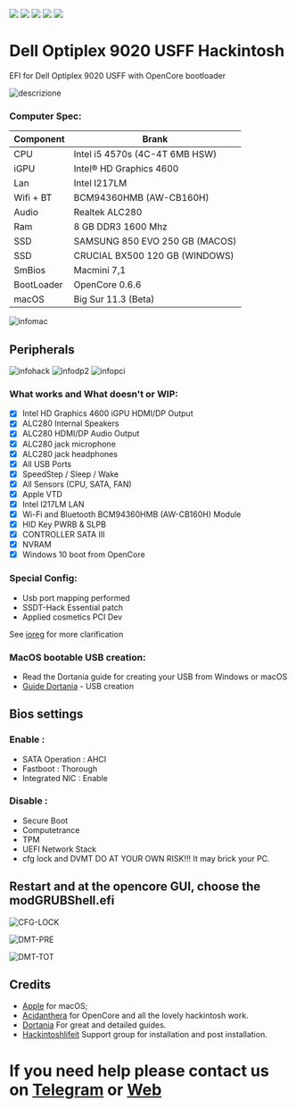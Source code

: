 [![](https://img.shields.io/badge/Gitter%20HL%20Community-Chat-informational?style=flat&logo=gitter&logoColor=white&color=ed1965)](https://gitter.im/Hackintosh-Life-IT/community)
[![](https://img.shields.io/badge/EFI-Release-informational?style=flat&logo=apple&logoColor=white&color=9debeb)](https://github.com/Lorys89/DELL_OPTIPLEX_9020_USFF/releases)
[![](https://img.shields.io/badge/Telegram-HackintoshLifeIT-informational?style=flat&logo=telegram&logoColor=white&color=5fb659)](https://t.me/HackintoshLife_it)
[![](https://img.shields.io/badge/Facebook-HackintoshLifeIT-informational?style=flat&logo=facebook&logoColor=white&color=3a4dc9)](https://www.facebook.com/hackintoshlife/)
[![](https://img.shields.io/badge/Instagram-HackintoshLifeIT-informational?style=flat&logo=instagram&logoColor=white&color=8a178a)](https://www.instagram.com/hackintoshlife.it_official/)
# Dell Optiplex 9020 USFF Hackintosh

EFI for Dell Optiplex 9020 USFF with OpenCore bootloader

![descrizione](./Screenshot/pc.jpg)

### Computer Spec:

| Component        | Brank                              |
| ---------------- | ---------------------------------- |
| CPU              | Intel i5 4570s (4C-4T 6MB HSW)     |
| iGPU             | Intel® HD Graphics 4600            |
| Lan              | Intel I217LM                       |
| Wifi + BT        | BCM94360HMB (AW-CB160H)            |
| Audio            | Realtek ALC280                     |
| Ram              | 8 GB DDR3 1600 Mhz                 |
| SSD              | SAMSUNG 850 EVO 250 GB (MACOS)     |
| SSD              | CRUCIAL BX500 120 GB (WINDOWS)     |
| SmBios           | Macmini 7,1                        |
| BootLoader       | OpenCore 0.6.6                     |
| macOS            | Big Sur 11.3 (Beta)                |

![infomac](./Screenshot/infomac.png)

## Peripherals

![infohack](./Screenshot/hackintooldevice.png)
![infodp2](./Screenshot/DpciScreen2.png)
![infopci](./Screenshot/PCISEZ.png)

### What works and What doesn't or WIP:

- [x] Intel HD Graphics 4600 iGPU HDMI/DP Output
- [x] ALC280 Internal Speakers
- [x] ALC280 HDMI/DP Audio Output
- [x] ALC280 jack microphone
- [x] ALC280 jack headphones
- [x] All USB Ports 
- [x] SpeedStep / Sleep / Wake
- [x] All Sensors (CPU, SATA, FAN)
- [x] Apple VTD
- [x] Intel I217LM LAN
- [x] Wi-Fi and Bluetooth BCM94360HMB (AW-CB160H) Module
- [x] HID Key PWRB & SLPB 
- [x] CONTROLLER SATA III
- [x] NVRAM
- [x] Windows 10 boot from OpenCore

### Special Config:

- Usb port mapping performed
- SSDT-Hack Essential patch
- Applied cosmetics PCI Dev

See [ioreg](./ioregmac.ioreg) for more clarification

### MacOS bootable USB creation:
- Read the Dortania guide for creating your USB from Windows or macOS
- [Guide Dortania](https://dortania.github.io/OpenCore-Install-Guide/installer-guide/) - USB creation


## Bios settings
### Enable :
* SATA Operation : AHCI
* Fastboot : Thorough
* Integrated NIC : Enable


### Disable : 
* Secure Boot
* Computetrance
* TPM
* UEFI Network Stack
* cfg lock and DVMT DO AT YOUR OWN RISK!!! It may brick your PC.


## Restart and at the opencore GUI, choose the modGRUBShell.efi

![CFG-LOCK](./Screenshot/CFG-LOCK.png)


![DMT-PRE](./Screenshot/DVMT-PRE.png)


![DMT-TOT](./Screenshot/DVMT-TOT.png)


## Credits

- [Apple](https://apple.com) for macOS;
- [Acidanthera](https://github.com/acidanthera) for OpenCore and all the lovely hackintosh work.
- [Dortania](https://dortania.github.io/OpenCore-Install-Guide/config-laptop.plist/icelake.html) For great and detailed guides.
- [Hackintoshlifeit](https://github.com/Hackintoshlifeit) Support group for installation and post installation.

# If you need help please contact us on [Telegram](https://t.me/HackintoshLife_it) or [Web](https://www.hackintoshlife.it/)
